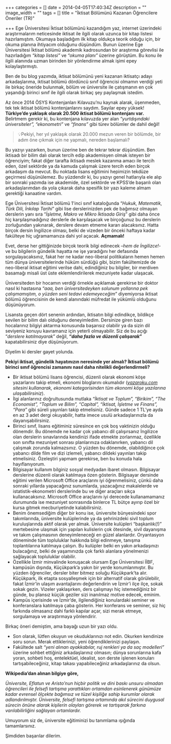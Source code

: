 +++
categories = []
date = 2014-04-05T17:40:34Z
description = ""
image_width = ""
tags = []
title = "İktisat Bölümünü Kazanan Öğrencilere Öneriler (TR)"

+++
Ege Üniversitesi İktisat bölümünü kazandığım yaz, internet üzerindeki araştırmalarım neticesinde iktisat ile ilgili olarak uzunca bir kitap listesi hazırlamıştım. Okumaya başladığım ilk kitap oldukça teorik olduğu için, bir okuma planına ihtiyacım olduğunu düşündüm. Bunun üzerine Ege Üniversitesi İktisat bölümü akademik kadrosundan bir araştırma görevlisi ile hazırladığım _“kitap listesi”_ ve _“okuma planı”_ üzerine görüştüm. Bu konu ile ilgili alanında uzman birinden bir yönlendirme almak işimi epey kolaylaştırmıştı.

Ben de bu blog yazımda, iktisat bölümünü yeni kazanan iktisatçı adayı arkadaşlarıma, iktisat bölümü dördüncü sınıf öğrencisi olmamın verdiği yeti ile birkaç öneride bulunmak, bölüm ve üniversite ile çatışmanın en çok yaşandığı birinci sınıf ile ilgili olarak birkaç şey paylaşmak istedim.

Az önce 2014 ÖSYS Kontenjanları Kılavuzu’nu kaynak alarak, üşenmeden, tek tek iktisat bölümü kontenjanlarını saydım. Sayılar epey yüksek! **Türkiye’de yaklaşık olarak 20.500 iktisat bölümü kontenjanı var.** Belirtmem gerekir ki, bu kontenjana kılavuzda yer alan _“yurtdışındaki üniversiteler”, “ekonometri”_ ve _“finans”_ gibi türev bölümler de dahil değil!

> 💡Pekiyi, her yıl yaklaşık olarak 20.000 mezun veren bir bölümde, bir adım öne çıkmak için ne yapmalı, nereden başlamalı?

Bu yazıyı yazarken, bunun üzerine ben de tekrar tekrar düşündüm. Ben iktisadı bir bilim dalı olarak tercih edip akademisyen olmak isteyen bir öğrenciyim; fakat diğer tarafta iktisadı meslek kazanma amacı ile tercih eden, özel sektörde ya da kamuda çalışmak üzere tercih eden birçok arkadaşım da mevcut. Bu noktada lisans eğitimini hepimizin tekdüze geçirmesi düşünülemez. Bu yüzdendir ki, bu yazıyı genel hatlarıyla ele alıp bir sonraki yazımda ise akademide, özel sektörde ve KPSS’de başarılı olan arkadaşlarımdan da yola çıkarak daha spesifik bir yazı kaleme almam gerektiği kanaatine vardım.

Ege Üniversitesi İktisat bölümü 1'inci sınıf kataloğunda “_Hukuk, Matematik, Türk Dili, İnkılap Tarihi_” gibi lise derslerinizden pek de bağımsız olmayan derslerin yanı sıra “_İşletme, Makro ve Mikro İktisada Giriş_” gibi daha önce hiç karşılaşmadığınız derslerle de karşılaşacak ve birçoğunuz bu derslerin zorluğundan yakınarak, derslere devam etmeme kararı alacaksınız. Hatta birçok dersin İngilizce olması, belki de vizeden bir önceki haftaya kadar fakülteye hiç uğramamanıza dahi yol açacak. **Açmamalı!**

Evet, derse her gittiğinizde birçok teorik bilgi edinecek –_hem de İngilizce!_- ve bu bilgilerin gündelik hayatta ne işe yaradığını her defasında sorgulayacaksınız, fakat her ne kadar neo-liberal politikaların hemen hemen tüm dünya üniversitelerinde hüküm sürdüğü gibi, bizim fakültemizde de neo-liberal iktisat eğitimi verilse dahi, edindiğiniz bu bilgiler, bir merdiven basamağı misali üst üste eklemlendirilerek mezuniyete kadar ulaşacak.

Üniversiteden bir hocamın verdiği örnekle açıklamak gerekirse bir doktor nasıl ki hastasına “_aaa, ben üniversitedeyken solunum yollarına pek çalışmamıştım, o yüzden seni tedavi edemeyeceğim_” diyemiyorsa iktisat bölümü öğrencisinin de kendi alanındaki müfredat ile yükümlü olduğunu düşünüyorum.

Lisansta geçen dört senenin ardından, iktisatın bilgi edindikçe, bildikçe sevilen bir bilim dalı olduğunu deneyimledim. Dersinize giren bazı hocalarınız bilgiyi aktarma konusunda başarısız olabilir ya da sizin dil seviyeniz konuyu kavramanız için yeterli olmayabilir. Siz de bu açığı “_derslere katılmayarak_” değil, **“_daha fazla ve düzenli çalışarak_”** kapatabilirsiniz diye düşünüyorum.

Diyelim ki dersler gayet yolunda.

**Pekiyi iktisat, gündelik hayatınızın neresinde yer almalı? İktisat bölümü birinci sınıf öğrencisi zamanını nasıl daha nitelikli değerlendirmeli?**

* Bir iktisat bölümü lisans öğrencisi, düzenli olarak ekonomi köşe yazarlarını takip etmeli, ekonomi bloglarını okumalıdır ([_yazaroku.com_](http://yazaroku.com/) _sitesini kullanarak, ekonomi kategorisinden tüm ekonomi köşe yazılarına ulaşabilirsiniz_).
* İlgi alanlarınız doğrultusunda mutlaka _“İktisat ve Toplum”, “Birikim”, “The Economist”, “Toplum ve Bilim”, “Capital”, “İktisat, İşletme ve Finans”, “Para”_ gibi süreli yayınları takip etmelisiniz. Günde sadece 1 TL’ye ayda en az 3 adet dergi okuyabilir, hatta imece usulü arkadaşlarınızla da dayanışabilirsiniz.
* Birinci sınıf, lisans eğitiminiz süresince en çok boş vaktinizin olduğu dönemdir. Bu dönemde ne kadar çok yabancı dil çalışırsanız İngilizce olan derslerin sınavlarında kendinizi ifade etmekte zorlanmaz, özellikle son sınıfta mezuniyet sonrası planlarınıza odaklanırken, yabancı dil çalışmak zorunda kalmazsınız. O yüzden bu dönemde, olabildiğince çok yabancı dilde film ve dizi izlemeli, yabancı dildeki yayınları takip etmelisiniz. Özeleştiri yapmam gerekirse, ben bu konuda hala hayıflanıyorum.
* Bilgisayar kullanım bilginiz sosyal medyadan ibaret olmasın. Bilgisayar derslerine düzenli olarak katılmaya özen gösterin. Bilgisayar dersinde eğitimi verilen Microsoft Office araçlarını iyi öğrenmelisiniz, çünkü daha sonraki yıllarda yapacağınız sunumlarda, yazacağınız makalelerde ve istatistik-ekonometri derslerinde bu ve diğer araçları sıkça kullanacaksınız. Microsoft Office araçlarını iyi derecede kullanamamanız durumunda ise mezuniyet sonrasında binlerce TL bütçe ayırıp özel bir kursa gitmek mecburiyetinde kalabilirsiniz.
* Benim önemsediğim diğer bir konu ise, üniversite bünyesindeki spor takımlarında, üniversite kulüplerinde ya da şehrinizdeki sivil toplum kuruluşlarında aktif olarak yer almak. Üniversite kulüpleri “başkanlık(!)” mertebesine ulaşmak için yapılan kulislerin çok ötesinde, sivil dayanışma ve takım çalışmasının deneyimleneceği en güzel alanlardır. Oryantasyon döneminde tüm topluluklar hakkında bilgi edinmeye, tanışma toplantılarına katılmaya çalışın. Bu kulüpler belki en yakın arkadaşınızı bulacağınız, belki de yaşamınızda çok farklı alanlara yönelmenizi sağlayacak topluluklar olabilir.
* Özellikle İzmir minvalinde konuşacak olursam Ege Üniversitesi İİBF, kampüsün dışında, Küçükpark’a yakın bir yerde konumlanmıştır. Bu yüzden öğrenciler, dersler biter bitmez soluğu Küçükpark’ta alır. Küçükpark, ilk etapta sosyalleşmek için bir alternatif olarak görülebilir, fakat İzmir’in ulaşım avantajlarını değerlendirin ve İzmir’i ilçe ilçe, sokak sokak gezin. Vizeler yaklaşırken, ders çalışmayı hiç istemediğiniz bir günde, bu plansız küçük geziler sizi inanılmaz motive edecek, eminim.
* Kampüs içerisinde ve İzmir’de, ilgilendiğiniz konulardaki seminer ve konferanslara katılmaya çaba gösterin. Her konferans ve seminer, siz hiç farkında olmasanız dahi farklı kapılar açar, sizi merak etmeye, sorgulamaya ve araştırmaya yönlendirir.

Birkaç öneri demiştim, ama bayağı uzun bir yazı oldu.

* Son olarak, lütfen okuyun ve okuduklarınızı not edin. Okurken kendinize soru sorun. Merak ettiklerinizi, yeni öğrendiklerinizi paylaşın.
* Fakültede salt _“yeni alınan ayakkabılar, ruj renkleri ya da saç modelleri”_ üzerine sohbet ettiğiniz arkadaşlarınız olmasın; dünya sorunlarına kafa yoran, sohbeti hoş, entelektüel, idealist, son derste işlenen konuları tartışabileceğiniz, kitap takası yapabileceğiniz arkadaşlarınız da olsun.

**Wikipedia’dan alınan bilgiye göre,**

_Üniversite, Eflatun ve Aristo’nun hiçbir politik ve dini baskı unsuru olmadan öğrencileri ile felsefi tartışma yarattıkları ortamdan esinlenerek günümüze kadar evrensel ölçekte bağımsız ve tüzel kişiliğe sahip kurumlar olarak adlandırılmıştır. Üniversite, felsefi tartışma ortamında akıl sürecini duygusal sürecin önüne alarak kişilerin olayları görerek ve tartışarak farkına varılabilirliğini sağlayan ortamlardır._

Umuyorum siz de, üniversite eğitiminizi bu tanımlama ışığında tamamlarsınız.

Şimdiden başarılar dilerim.